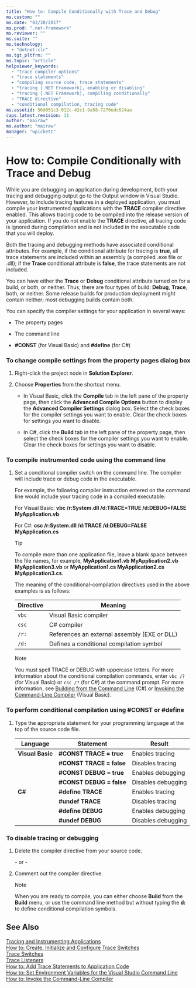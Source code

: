 ```yaml
---
title: "How to: Compile Conditionally with Trace and Debug"
ms.custom: ""
ms.date: "03/30/2017"
ms.prod: ".net-framework"
ms.reviewer: ""
ms.suite: ""
ms.technology: 
  - "dotnet-clr"
ms.tgt_pltfrm: ""
ms.topic: "article"
helpviewer_keywords: 
  - "trace compiler options"
  - "trace statements"
  - "compiling source code, trace statements"
  - "tracing [.NET Framework], enabling or disabling"
  - "tracing [.NET Framework], compiling conditionally"
  - "TRACE directive"
  - "conditional compilation, tracing code"
ms.assetid: 56d051c3-012c-42c1-9a58-7270edc624aa
caps.latest.revision: 11
author: "mairaw"
ms.author: "mairaw"
manager: "wpickett"
---
```

# How to: Compile Conditionally with Trace and Debug
While you are debugging an application during development, both your tracing and debugging output go to the Output window in Visual Studio. However, to include tracing features in a deployed application, you must compile your instrumented applications with the **TRACE** compiler directive enabled. This allows tracing code to be compiled into the release version of your application. If you do not enable the **TRACE** directive, all tracing code is ignored during compilation and is not included in the executable code that you will deploy.  
  
 Both the tracing and debugging methods have associated conditional attributes. For example, if the conditional attribute for tracing is **true**, all trace statements are included within an assembly (a compiled .exe file or .dll); if the **Trace** conditional attribute is **false**, the trace statements are not included.  
  
 You can have either the **Trace** or **Debug** conditional attribute turned on for a build, or both, or neither. Thus, there are four types of build: **Debug**, **Trace**, both, or neither. Some release builds for production deployment might contain neither; most debugging builds contain both.  
  
 You can specify the compiler settings for your application in several ways:  
  
-   The property pages  
  
-   The command line  
  
-   **#CONST** (for Visual Basic) and **#define** (for C#)  
  
### To change compile settings from the property pages dialog box  
  
1.  Right-click the project node in **Solution Explorer**.  
  
2.  Choose **Properties** from the shortcut menu.  
  
    -   In Visual Basic, click the **Compile** tab in the left pane of the property page, then click the **Advanced Compile Options** button to display the **Advanced Compiler Settings** dialog box. Select the check boxes for the compiler settings you want to enable. Clear the check boxes for settings you want to disable.  
  
    -   In C#, click the **Build** tab in the left pane of the property page, then select the check boxes for the compiler settings you want to enable. Clear the check boxes for settings you want to disable.  
  
### To compile instrumented code using the command line  
  
1.  Set a conditional compiler switch on the command line. The compiler will include trace or debug code in the executable.  
  
     For example, the following compiler instruction entered on the command line would include your tracing code in a compiled executable:  
  
     For Visual Basic: **vbc /r:System.dll /d:TRACE=TRUE /d:DEBUG=FALSE MyApplication.vb**  
  
     For C#: **csc /r:System.dll /d:TRACE /d:DEBUG=FALSE MyApplication.cs**  
  
    > [!TIP]
    >  To compile more than one application file, leave a blank space between the file names, for example, **MyApplication1.vb MyApplication2.vb MyApplication3.vb** or **MyApplication1.cs MyApplication2.cs MyApplication3.cs**.  
  
     The meaning of the conditional-compilation directives used in the above examples is as follows:  
  
    |Directive|Meaning|  
    |---------------|-------------|  
    |`vbc`|Visual Basic compiler|  
    |`csc`|C# compiler|  
    |`/r:`|References an external assembly (EXE or DLL)|  
    |`/d:`|Defines a conditional compilation symbol|  
  
    > [!NOTE]
    >  You must spell TRACE or DEBUG with uppercase letters. For more information about the conditional compilation commands, enter `vbc /?` (for Visual Basic) or `csc /?` (for C#) at the command prompt. For more information, see [Building from the Command Line](~/docs/csharp/language-reference/compiler-options/how-to-set-environment-variables-for-the-visual-studio-command-line.md) (C#) or [Invoking the Command-Line Compiler](~/docs/visual-basic/reference/command-line-compiler/how-to-invoke-the-command-line-compiler.md) (Visual Basic).  
  
### To perform conditional compilation using #CONST or #define  
  
1.  Type the appropriate statement for your programming language at the top of the source code file.  
  
    |Language|Statement|Result|  
    |--------------|---------------|------------|  
    |**Visual Basic**|**#CONST TRACE = true**|Enables tracing|  
    ||**#CONST TRACE = false**|Disables tracing|  
    ||**#CONST DEBUG = true**|Enables debugging|  
    ||**#CONST DEBUG = false**|Disables debugging|  
    |**C#**|**#define TRACE**|Enables tracing|  
    ||**#undef TRACE**|Disables tracing|  
    ||**#define DEBUG**|Enables debugging|  
    ||**#undef DEBUG**|Disables debugging|  
  
### To disable tracing or debugging  
  
1.  Delete the compiler directive from your source code.  
  
     \- or -  
  
2.  Comment out the compiler directive.  
  
    > [!NOTE]
    >  When you are ready to compile, you can either choose **Build** from the **Build** menu, or use the command line method but without typing the **d:** to define conditional compilation symbols.  
  
## See Also  
 [Tracing and Instrumenting Applications](../../../docs/framework/debug-trace-profile/tracing-and-instrumenting-applications.md)   
 [How to: Create, Initialize and Configure Trace Switches](../../../docs/framework/debug-trace-profile/how-to-create-initialize-and-configure-trace-switches.md)   
 [Trace Switches](../../../docs/framework/debug-trace-profile/trace-switches.md)   
 [Trace Listeners](../../../docs/framework/debug-trace-profile/trace-listeners.md)   
 [How to: Add Trace Statements to Application Code](../../../docs/framework/debug-trace-profile/how-to-add-trace-statements-to-application-code.md)   
 [How to: Set Environment Variables for the Visual Studio Command Line](~/docs/csharp/language-reference/compiler-options/how-to-set-environment-variables-for-the-visual-studio-command-line.md)   
 [How to: Invoke the Command-Line Compiler](~/docs/visual-basic/reference/command-line-compiler/how-to-invoke-the-command-line-compiler.md)
